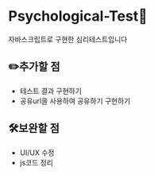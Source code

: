 # Psychological-Test📒
자바스크립트로 구현한 심리테스트입니다

## ✏️추가할 점
* 테스트 결과 구현하기
* 공유url을 사용하여 공유하기 구현하기

## 🛠️보완할 점
* UI/UX 수정
* js코드 정리




